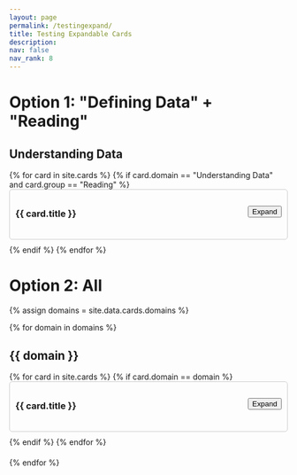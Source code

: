 ```yaml
---
layout: page
permalink: /testingexpand/
title: Testing Expandable Cards 
description: 
nav: false
nav_rank: 8
---
```


# Option 1: "Defining Data" + "Reading"

<h2>Understanding Data</h2>
<div class="card-container">
  {% for card in site.cards %}
    {% if card.domain == "Understanding Data" and card.group == "Reading" %}
      <div class="card">
        <div class="card-header">
          <h3 class="card-title">{{ card.title }}</h3>
          <button class="toggle-button">Expand</button>
        </div>
        <div class="card-content" style="display: none;">
          <p>
            {% if card.profile.author %}
              <small class="test-muted">Author: {{ card.profile.author | replace: '<br />', ', ' }}</small><br>
            {% endif %}
            {% if card.teaser %}
              <p>{{ card.teaser }}</p>
            {% endif %}
            {% if card.profile.source %}
              <small class="test-muted"><i class="fas fa-link"></i> Source: <a href="{{ card.profile.source }}">{{ card.profile.source | replace: '<br />', ', ' }}</a></small>
            {% endif %}
          </p>
          <!-- Expanded content (replace iframe with Markdown content) -->
          <div class="expanded-content">
            {{ card.content }}
          </div>
        </div>
      </div>
    {% endif %}
  {% endfor %}
</div>

# Option 2: All

{% assign domains = site.data.cards.domains %}

{% for domain in domains %}
  <h2>{{ domain }}</h2>
  <div class="card-container">
    {% for card in site.cards %}
      {% if card.domain == domain %}
        <div class="card">
          <div class="card-header">
            <h3 class="card-title">{{ card.title }}</h3>
            <button class="toggle-button">Expand</button>
          </div>
          <div class="card-content" style="display: none;">
            <p>
              {% if card.profile.author %}
                <small class="test-muted">Author: {{ card.profile.author | replace: '<br />', ', ' }}</small><br>
              {% endif %}
              {% if card.teaser %}
                <p>{{ card.teaser }}</p>
              {% endif %}
              {% if card.profile.source %}
                <small class="test-muted"><i class="fas fa-link"></i> Source: <a href="{{ card.profile.source }}">{{ card.profile.source | replace: '<br />', ', ' }}</a></small>
              {% endif %}
            </p>
            <!-- Expanded content (replace iframe with Markdown content) -->
            <div class="expanded-content">
              {{ card.content }}
            </div>
          </div>
        </div>
      {% endif %}
    {% endfor %}
  </div>
{% endfor %}

<script>
  const toggleButtons = document.querySelectorAll('.toggle-button');

  toggleButtons.forEach(button => {
    button.addEventListener('click', () => {
      const cardContent = button.closest('.card').querySelector('.card-content');
      cardContent.style.display = cardContent.style.display === 'none' ? 'block' : 'none';
      button.textContent = cardContent.style.display === 'none' ? 'Expand' : 'Collapse';
    });
  });
</script>

<style>
  .card-container {
    margin-bottom: 20px;
  }

  .card {
    margin-bottom: 10px;
    border: 1px solid #ccc;
    border-radius: 5px;
    padding: 10px;
  }

  .card-header {
    display: flex;
    justify-content: space-between;
    align-items: center;
    margin-bottom: 10px;
  }

  .card-content .test-muted {
    font-size: 0.8em;
    margin-bottom: 5px;
  }

  .expanded-content {
    margin-top: 10px;
  }
</style>
